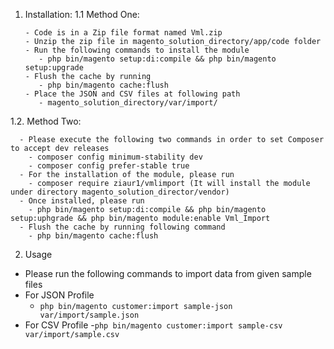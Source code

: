 1. Installation: 
   1.1  Method One:
   
       - Code is in a Zip file format named Vml.zip
       - Unzip the zip file in magento_solution_directory/app/code folder 
       - Run the following commands to install the module 
          - php bin/magento setup:di:compile && php bin/magento setup:upgrade
       - Flush the cache by running 
          - php bin/magento cache:flush
       - Place the JSON and CSV files at following path 
          - magento_solution_directory/var/import/ 

  1.2. Method Two: 
  
      - Please execute the following two commands in order to set Composer to accept dev releases
        - composer config minimum-stability dev
        - composer config prefer-stable true
      - For the installation of the module, please run
        - composer require ziaur1/vmlimport (It will install the module under directory magento_solution_director/vendor)
      - Once installed, please run
        - php bin/magento setup:di:compile && php bin/magento setup:uphgrade && php bin/magento module:enable Vml_Import
      - Flush the cache by running following command
        - php bin/magento cache:flush 

2. Usage
 - Please run the following commands to import data from given sample files 
 - For JSON Profile 
   - `php bin/magento customer:import sample-json var/import/sample.json`
  - For CSV Profile
    -`php bin/magento customer:import sample-csv var/import/sample.csv`




